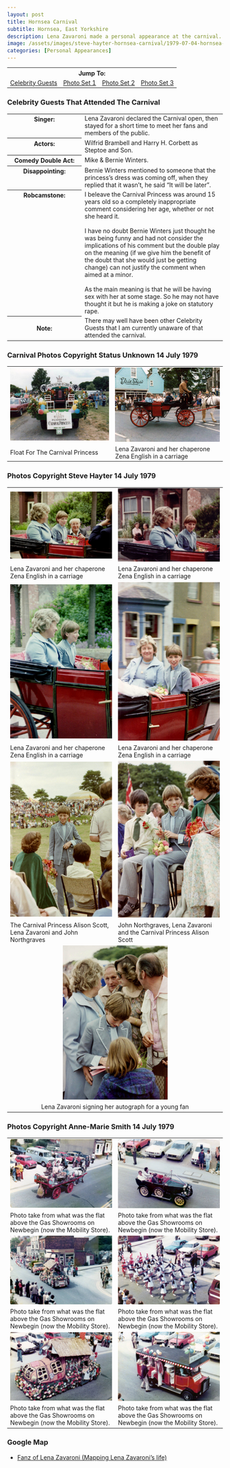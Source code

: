 ```yaml
---
layout: post
title: Hornsea Carnival
subtitle: Hornsea, East Yorkshire
description: Lena Zavaroni made a personal appearance at the carnival. She declared the Carnival open, then stayed for a short time to meet her fans and the public.
image: /assets/images/steve-hayter-hornsea-carnival/1979-07-04-hornsea-carnival-01.png
categories: [Personal Appearances]
---
```


<div id="fb-root"></div>
<script async defer crossorigin="anonymous" src="https://connect.facebook.net/en_GB/sdk.js#xfbml=1&version=v7.0" nonce="gVu4nYmO"></script>

<table  style="text-align:center;">
<tr><th colspan="4">Jump To:</th></tr>

<tr>
<td><a href="#celebrity-guests-that-attended-the-carnival">Celebrity Guests</a></td>
<td><a href="#carnival-photos-copyright-status-unknown-14-july-1979">Photo Set 1</a></td>
<td><a href="#photos-copyright-steve-hayter-14-july-1979">Photo Set 2</a></td>
<td><a href="#photos-copyright-anne-marie-smith-14-july-1979">Photo Set 3</a></td>
</tr>
</table>

### Celebrity Guests That Attended The Carnival
<table>
<tr><th style="width:160px; vertical-align:top;">Singer:</th><td>Lena Zavaroni declared the Carnival open, then stayed for a short time to meet her fans and members of the public.</td></tr>
<tr><th style="width:160px; vertical-align:top;">Actors:</th><td>Wilfrid Brambell and Harry H. Corbett as Steptoe and Son.</td></tr>
<tr><th style="width:160px; vertical-align:top;">Comedy Double Act:</th><td>Mike &amp; Bernie Winters.</td></tr>
<tr><th style="width:160px; vertical-align:top;">Disappointing:</th><td>Bernie Winters mentioned to someone that the princess’s dress was coming off, when they replied that it wasn’t, he said “It will be later”.</td></tr>
<tr><th style="width:160px; vertical-align:top;">Robcamstone:</th><td>I beleave the Carnival Princess was around 15 years old so a completely inappropriate comment considering her age, whether or not she heard it.
<br /><br />
I have no doubt Bernie Winters just thought he was being funny and had not consider the implications of his comment but the double play on the meaning (if we give him the benefit of the doubt that she would just be getting change) can not justify the comment when aimed at a minor.
<br /><br />
As the main meaning is that he will be having sex with her at some stage. So he may not have thought it but he is making a joke on statutory rape.</td></tr>
<tr><th>Note:</th><td>There may well have been other Celebrity Guests that I am currently unaware of that attended the carnival.</td></tr>
</table>

### Carnival Photos Copyright Status Unknown 14 July 1979
<table>
<tr>
<td><img src="/assets/images/steve-hayter-hornsea-carnival/1979-07-04-hornsea-carnival-01.png" width="100%" height="auto"></td>
<td><img src="/assets/images/steve-hayter-hornsea-carnival/1979-07-04-hornsea-carnival-02.png" width="100%" height="auto"></td>
</tr>

<tr>
<td>Float For The Carnival Princess</td>
<td>Lena Zavaroni and her chaperone Zena English in a carriage</td>
</tr>
</table>

### Photos Copyright Steve Hayter 14 July 1979
<table>
<tr>
<td><img src="/assets/images/steve-hayter-hornsea-carnival/1979-07-14-hornsea-carnival-01.jpg" width="100%" height="auto"></td>
<td><img src="/assets/images/steve-hayter-hornsea-carnival/1979-07-14-hornsea-carnival-02.jpg" width="100%" height="auto"></td>
</tr>

<tr>
<td>Lena Zavaroni and her chaperone Zena English in a carriage</td>
<td>Lena Zavaroni and her chaperone Zena English in a carriage</td>
</tr>

<tr>
<td style="width:50%;"><img src="/assets/images/steve-hayter-hornsea-carnival/1979-07-14-hornsea-carnival-03.jpg" width="100%" height="auto"></td>
<td style="width:50%;"><img src="/assets/images/steve-hayter-hornsea-carnival/1979-07-14-hornsea-carnival-04.jpg" width="100%" height="auto"></td>
</tr>

<tr>
<td>Lena Zavaroni and her chaperone Zena English in a carriage</td>
<td>Lena Zavaroni and her chaperone Zena English in a carriage</td>
</tr>

<tr>
<td style="width:50%;"><img src="/assets/images/steve-hayter-hornsea-carnival/1979-07-14-hornsea-carnival-05.jpg" width="100%" height="auto"></td>
<td style="width:50%;"><img src="/assets/images/steve-hayter-hornsea-carnival/1979-07-14-hornsea-carnival-06.jpg" width="100%" height="auto"></td>
</tr>

<tr>
<td>The Carnival Princess Alison Scott, Lena Zavaroni and John Northgraves</td>
<td>John Northgraves, Lena Zavaroni and the Carnival Princess Alison Scott</td>
</tr>

<tr>
<td colspan="2" style="text-align:center;"><img src="/assets/images/steve-hayter-hornsea-carnival/1979-07-14-hornsea-carnival-07.jpg" width="50%" height="auto"></td>
</tr>

<tr>
<td colspan="2" style="text-align:center;">Lena Zavaroni signing her autograph for a young fan</td>
</tr>
</table>

### Photos Copyright Anne-Marie Smith 14 July 1979
<table>
<tr>
<td><img src="/assets/images/steve-hayter-hornsea-carnival/1979-07-14-hornsea-carnival-Anne-Marie Smith-01.jpg" width="100%" height="auto"></td>
<td><img src="/assets/images/steve-hayter-hornsea-carnival/1979-07-14-hornsea-carnival-Anne-Marie Smith-02.jpg" width="100%" height="auto"></td>
</tr>

<tr>
<td>Photo take from what was the flat above the Gas Showrooms on Newbegin (now the Mobility Store).</td>
<td>Photo take from what was the flat above the Gas Showrooms on Newbegin (now the Mobility Store).</td>
</tr>

<tr>
<td><img src="/assets/images/steve-hayter-hornsea-carnival/1979-07-14-hornsea-carnival-Anne-Marie Smith-03.jpg" width="100%" height="auto"></td>
<td><img src="/assets/images/steve-hayter-hornsea-carnival/1979-07-14-hornsea-carnival-Anne-Marie Smith-04.jpg" width="100%" height="auto"></td>
</tr>

<tr>
<td>Photo take from what was the flat above the Gas Showrooms on Newbegin (now the Mobility Store).</td>
<td>Photo take from what was the flat above the Gas Showrooms on Newbegin (now the Mobility Store).</td>
</tr>

<tr>
<td><img src="/assets/images/steve-hayter-hornsea-carnival/1979-07-14-hornsea-carnival-Anne-Marie Smith-05.jpg" width="100%" height="auto"></td>
<td><img src="/assets/images/steve-hayter-hornsea-carnival/1979-07-14-hornsea-carnival-Anne-Marie Smith-06.jpg" width="100%" height="auto"></td>
</tr>

<tr>
<td>Photo take from what was the flat above the Gas Showrooms on Newbegin (now the Mobility Store).</td>
<td>Photo take from what was the flat above the Gas Showrooms on Newbegin (now the Mobility Store).</td>
</tr>
</table>

### Google Map
* [Fanz of Lena Zavaroni (Mapping Lena Zavaroni’s life)](https://www.google.com/maps/d/u/0/viewer?mid=1D1D0ERV_FQMNb9XZzJ-J3yUlK8aI4vhI&ll=53.91116020000001%2C-0.1704709000000082&z=19)

